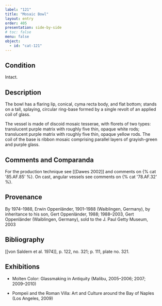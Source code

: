```yaml
---
label: "121"
title: "Mosaic Bowl"
layout: entry
order: 405
presentation: side-by-side
# toc: false
menu: false
object:
  - id: "cat-121"
---
```


## Condition

Intact.

## Description

The bowl has a flaring lip, conical, cyma recta body, and flat bottom; stands on a tall, splaying, circular ring-base formed by a single revolt of an applied coil of glass.

The vessel is made of discoid mosaic tesserae, with florets of two types: translucent purple matrix with roughly five thin, opaque white rods; translucent purple matrix with roughly five thin, opaque yellow rods. The coil of the base is ribbon mosaic comprising parallel layers of grayish-green and purple glass.

## Comments and Comparanda

For the production technique see [[Dawes 2002]] and comments on {% cat '85.AF.85' %}. On cast, angular vessels see comments on {% cat '78.AF.32' %}.

## Provenance

By 1974–1988, Erwin Oppenländer, 1901–1988 (Waiblingen, Germany), by inheritance to his son, Gert Oppenländer, 1988; 1988–2003, Gert Oppenländer (Waiblingen, Germany), sold to the J. Paul Getty Museum, 2003

## Bibliography

[[von Saldern et al. 1974]], p. 122, no. 321; p. 111, plate no. 321.

## Exhibitions

-   Molten Color: Glassmaking in Antiquity (Malibu, 2005–2006; 2007; 2009–2010)

-   Pompeii and the Roman Villa: Art and Culture around the Bay of Naples (Los Angeles, 2009)